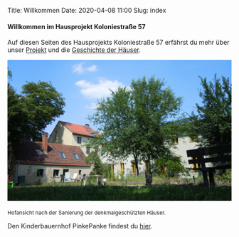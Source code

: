 Title: Willkommen
Date: 2020-04-08 11:00
Slug: index

#### Willkommen im Hausprojekt Koloniestraße 57

Auf diesen Seiten des Hausprojekts Koloniestraße 57 erfährst du mehr über unser [Projekt](/projekt) und die [Geschichte der Häuser](/denkmal).

<img src="images/hof.png" alt="bild des projekts"/>

<small>Hofansicht nach der Sanierung der denkmalgeschützten Häuser.</small>

Den Kinderbauernhof PinkePanke findest du <a href="http://www.kinderbauernhof-pinke-panke.de/" target="_blank">hier</a>.</small>
